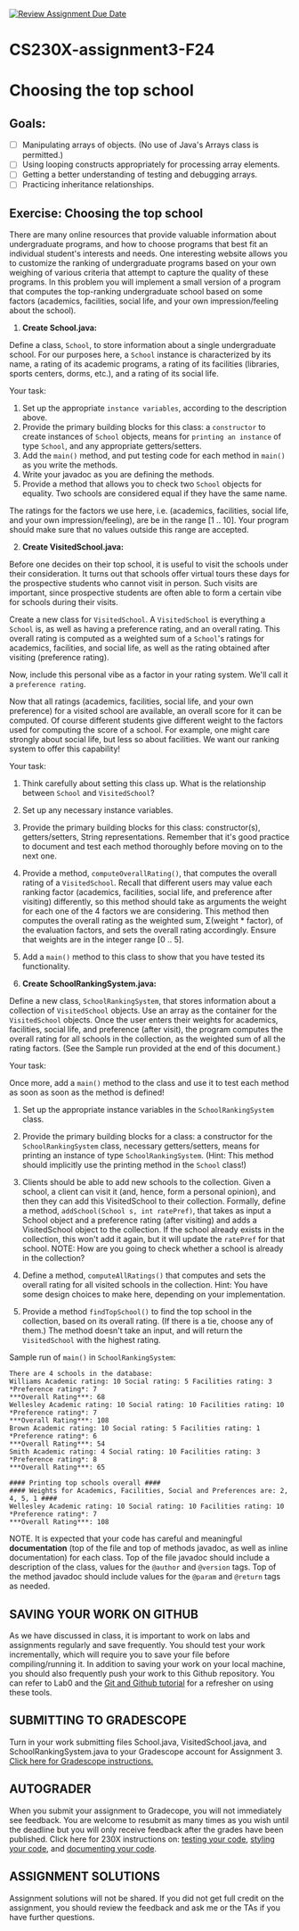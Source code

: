 [![Review Assignment Due Date](https://classroom.github.com/assets/deadline-readme-button-22041afd0340ce965d47ae6ef1cefeee28c7c493a6346c4f15d667ab976d596c.svg)](https://classroom.github.com/a/9KRgXy8n)
# CS230X-assignment3-F24
# Choosing the top school


## Goals:
- [ ] Manipulating arrays of objects. (No use of Java's Arrays class is permitted.)
- [ ] Using looping constructs appropriately for processing array elements.
- [ ] Getting a better understanding of testing and debugging arrays.
- [ ] Practicing inheritance relationships.

## Exercise: Choosing the top school

There are many online resources that provide valuable information about undergraduate programs, and how to choose programs that best fit an individual student's interests and needs. One interesting website allows you to customize the ranking of undergraduate programs based on your own weighing of various criteria that attempt to capture the quality of these programs. In this problem you will implement a small version of a program that computes the top-ranking undergraduate school based on some factors (academics, facilities, social life, and your own impression/feeling about the school).

1. **Create School.java:**

Define a class, `School`, to store information about a single undergraduate school. For our purposes here, a `School` instance is characterized by its name, a rating of its academic programs, a rating of its facilities (libraries, sports centers, dorms, etc.), and a rating of its social life.

Your task:

 1. Set up the appropriate `instance variables`, according to the description above.
 2. Provide the primary building blocks for this class: a `constructor` to create instances of `School` objects, means for `printing an instance` of type `School`, and any appropriate getters/setters.
 3. Add the `main()` method, and put testing code for each method in `main()` as you write the methods. 
 4. Write your javadoc as you are defining the methods.
 5. Provide a method that allows you to check two `School` objects for equality. Two schools are considered equal if they have the same name.

The ratings for the factors we use here, i.e. (academics, facilities, social life, and your own impression/feeling), are be in the range [1 .. 10]. Your program should make sure that no values outside this range are accepted.


2. **Create VisitedSchool.java:**

Before one decides on their top school, it is useful to visit the schools under their consideration. It turns out that schools offer virtual tours these days for the prospective students who cannot visit in person.
Such visits are important, since prospective students are often able to form a certain vibe for schools during their visits.

Create a new class for `VisitedSchool`. A `VisitedSchool` is everything a `School` is, as well as having a preference rating, and an overall rating. This overall rating is computed as a weighted sum of a `School`'s ratings for academics, facilities, and social life, as well as the rating obtained after visiting (preference rating). 

Now, include this personal vibe as a factor in your rating system. We'll call it a `preference rating`.

Now that all ratings (academics, facilities, social life, and your own preference) for a visited school are available, an overall score for it can be computed. Of course different students give different weight to the factors used for computing the score of a school. For example, one might care strongly about social life, but less so about facilities. We want our ranking system to offer this capability!

Your task:
1. Think carefully about setting this class up. What is the relationship between `School` and `VisitedSchool`?
2. Set up any necessary instance variables.
3. Provide the primary building blocks for this class: constructor(s), getters/setters, String representations. Remember that it's good practice to document and test each method thoroughly before moving on to the next one.
4. Provide a method, `computeOverallRating()`, that computes the overall rating of a `VisitedSchool`. Recall that different users may value each ranking factor (academics, facilities, social life, and preference after visiting) differently, so this method should take as arguments the weight for each one of the 4 factors we are considering. This method then computes the overall rating as the weighted sum, Σ(weight * factor), of the evaluation factors, and sets the overall rating accordingly. Ensure that weights are in the integer range [0 .. 5].
5. Add a `main()` method to this class to show that you have tested its functionality. 

2. **Create SchoolRankingSystem.java:**

Define a new class, `SchoolRankingSystem`, that stores information about a collection of `VisitedSchool` objects. Use an array as the container for the `VisitedSchool` objects. Once the user enters their weights for academics, facilities, social life, and preference (after visit), the program computes the overall rating for all schools in the collection, as the weighted sum of all the rating factors. (See the Sample run provided at the end of this document.)

Your task:

Once more, add a `main()` method to the class and use it to test each method as soon as soon as the method is defined!

1. Set up the appropriate instance variables in the `SchoolRankingSystem` class.

2. Provide the primary building blocks for a class: a constructor for the `SchoolRankingSystem` class, necessary getters/setters, means for printing an instance of type `SchoolRankingSystem`. (Hint: This method should implicitly use the printing method in the `School` class!)

3. Clients should be able to add new schools to the collection. Given a school, a client can visit it (and, hence, form a personal opinion), and then they can add this VisitedSchool to their collection. Formally, define a method, `addSchool(School s, int ratePref)`, that takes as input a School object and a preference rating (after visiting) and adds a VisitedSchool object to the collection. If the school already exists in the collection, this won't add it again, but it will update the `ratePref` for that school.
NOTE: How are you going to check whether a school is already in the collection?

4.  Define a method, `computeAllRatings()` that computes and sets the overall rating for all visited schools in the collection. Hint: You have some design choices to make here, depending on your implementation. 

5.  Provide a method `findTopSchool()` to find the top school in the collection, based on its overall rating. (If there is a tie, choose any of them.) The method doesn't take an input, and will return the `VisitedSchool` with the highest rating.


Sample run of `main()` in `SchoolRankingSystem`:
```
There are 4 schools in the database:
Williams Academic rating: 10 Social rating: 5 Facilities rating: 3 *Preference rating*: 7
***Overall Rating***: 68
Wellesley Academic rating: 10 Social rating: 10 Facilities rating: 10 *Preference rating*: 7
***Overall Rating***: 108
Brown Academic rating: 10 Social rating: 5 Facilities rating: 1 *Preference rating*: 6
***Overall Rating***: 54
Smith Academic rating: 4 Social rating: 10 Facilities rating: 3 *Preference rating*: 8
***Overall Rating***: 65

#### Printing top schools overall ####
#### Weights for Academics, Facilities, Social and Preferences are: 2, 4, 5, 1 ####
Wellesley Academic rating: 10 Social rating: 10 Facilities rating: 10 *Preference rating*: 7
***Overall Rating***: 108
```

NOTE.
It is expected that your code has careful and meaningful **documentation** (top of the file and top of methods javadoc, as well as inline documentation) for each class. Top of the file javadoc should include a description of the class, values for the `@author` and `@version` tags. Top of the method javadoc should include values for the `@param` and `@return` tags as needed.

## SAVING YOUR WORK ON GITHUB
As we have discussed in class, it is important to work on labs and assignments regularly and save frequently. You should test your work incrementally, which will require you to save your file before compiling/running it. In addition to saving your work on your local machine, you should also frequently push your work to this Github repository. You can refer to Lab0 and the [Git and Github tutorial](https://github.com/CS230X-F24/github-starter-course) for a refresher on using these tools. 

## SUBMITTING TO GRADESCOPE
Turn in your work submitting files School.java, VisitedSchool.java, and SchoolRankingSystem.java to your Gradescope account for Assignment 3. [Click here for Gradescope instructions.](https://docs.google.com/document/d/1zGAJrbdAhfPZVlyDP9N3MmdKXWvNo7rQqehKNM5Q0_M/edit) 

## AUTOGRADER
When you submit your assignment to Gradecope, you will not immediately see feedback. You are welcome to resubmit as many times as you wish until the deadline but you will only receive feedback after the grades have been published. Click here for 230X instructions on: [testing your code](https://docs.google.com/document/d/19cKOyolT8UtSfMNrVw8MGgVWS-lYgHpBs8g2Cf_8Vvc/edit#heading=h.rt39ohf1jp6s), [styling your code](https://docs.google.com/document/d/14uwj9HAjNKfFBm0ZjUpWR7jdqKSj13rudIEJaG74mPk/edit), and [documenting your code](https://docs.google.com/document/d/15uqs_NH8y2sAuLLpiZuSxlI0UsL6a8CHuWY_qcvF4B4/edit). 

## ASSIGNMENT SOLUTIONS
Assignment solutions will not be shared. If you did not get full credit on the assignment, you should review the feedback and ask me or the TAs if you have further questions.   
